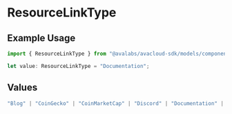 # ResourceLinkType

## Example Usage

```typescript
import { ResourceLinkType } from "@avalabs/avacloud-sdk/models/components";

let value: ResourceLinkType = "Documentation";
```

## Values

```typescript
"Blog" | "CoinGecko" | "CoinMarketCap" | "Discord" | "Documentation" | "Facebook" | "Github" | "Instagram" | "LinkedIn" | "Medium" | "Reddit" | "Support" | "Telegram" | "TikTok" | "Twitter" | "Website" | "Whitepaper" | "Youtube"
```